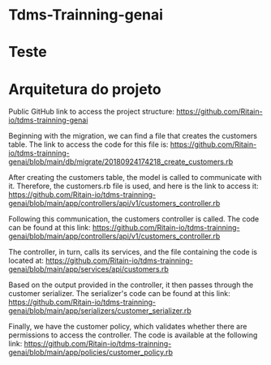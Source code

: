 # Tdms-Trainning-genai
# Teste

# Arquitetura do projeto

Public GitHub link to access the project structure: https://github.com/Ritain-io/tdms-trainning-genai

Beginning with the migration, we can find a file that creates the customers table. The link to access the code for this file is: https://github.com/Ritain-io/tdms-trainning-genai/blob/main/db/migrate/20180924174218_create_customers.rb

After creating the customers table, the model is called to communicate with it. Therefore, the customers.rb file is used, and here is the link to access it: https://github.com/Ritain-io/tdms-trainning-genai/blob/main/app/controllers/api/v1/customers_controller.rb

Following this communication, the customers controller is called. The code can be found at this link: https://github.com/Ritain-io/tdms-trainning-genai/blob/main/app/controllers/api/v1/customers_controller.rb

The controller, in turn, calls its services, and the file containing the code is located at: https://github.com/Ritain-io/tdms-trainning-genai/blob/main/app/services/api/customers.rb

Based on the output provided in the controller, it then passes through the customer serializer. The serializer's code can be found at this link: https://github.com/Ritain-io/tdms-trainning-genai/blob/main/app/serializers/customer_serializer.rb

Finally, we have the customer policy, which validates whether there are permissions to access the controller. The code is available at the following link: https://github.com/Ritain-io/tdms-trainning-genai/blob/main/app/policies/customer_policy.rb